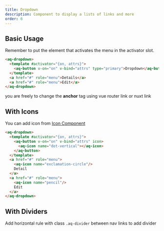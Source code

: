 ```yaml
---
title: Dropdown
description: Component to display a lists of links and more
order: 6
---
```


## Basic Usage

Remember to put the element that activates the menu in the activator slot.

<example-dropdown></example-dropdown>

```html
<aq-dropdown>
  <template #activator="{on, attrs}">
    <aq-button v-on="on" v-bind="attrs" type="primary">Dropdown</aq-button>
  </template>
  <a href="#" role="menu">Details</a>
  <a href="#" role="menu">Edit</a>
</aq-dropdown>
```

you are freely to change the **anchor** tag using vue router link or nuxt link

## With Icons
You can add icon from [Icon Component](/docs/icon)


<example-dropdown type="icon"></example-dropdown>

```html
<aq-dropdown>
  <template #activator="{on, attrs}">
    <aq-button v-on="on" v-bind="attrs" icon>
      <aq-icon name="dot-vertical"></aq-icon>
    </aq-button>
  </template>
  <a href="#" role="menu">
    <aq-icon name="exclamation-circle"/>
    Detail
  </a>
  <a href="#" role="menu">
    <aq-icon name="pencil"/>
    Edit
  </a>
</aq-dropdown>
```

## With Dividers

Add horizontal rule with class `.aq-divider` between nav links to add divider

<example-dropdown type="icon" divider="true"></example-dropdown>